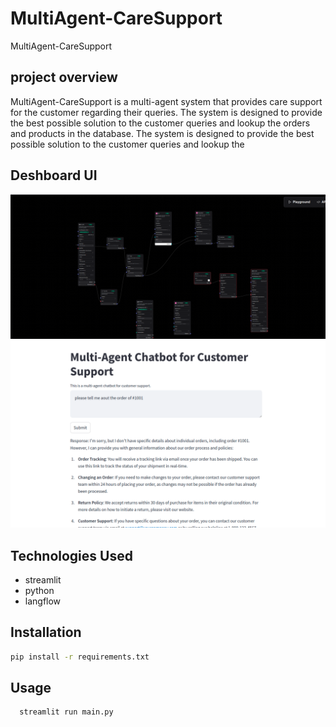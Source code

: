 # MultiAgent-CareSupport
MultiAgent-CareSupport
## project overview
MultiAgent-CareSupport is a multi-agent system that provides care support for the customer regarding
their queries. The system is designed to provide the best possible solution to the customer queries and lookup the 
orders and products in the database. The system is designed to provide the best possible solution to the customer queries and lookup the
## Deshboard UI
![image](SS/langflow.png)
![image](SS/streamllit-UI.png)

## Technologies Used
- streamlit
- python
- langflow

## Installation
```bash
pip install -r requirements.txt
```
## Usage
```bash
  streamlit run main.py
```
